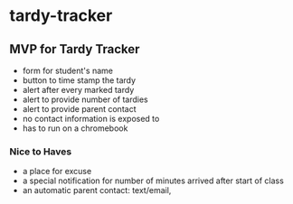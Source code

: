 # tardy-tracker

## MVP for Tardy Tracker
- form for student's name
- button to time stamp the tardy
- alert after every marked tardy
- alert to provide number of tardies
- alert to provide parent contact
- no contact information is exposed to 
- has to run on a chromebook

### Nice to Haves
- a place for excuse
- a special notification for number of minutes arrived after start of class
- an automatic parent contact: text/email,









